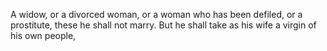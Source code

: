 A widow, or a divorced woman, or a woman who has been defiled, or a prostitute, these he shall not marry. But he shall take as his wife a virgin of his own people,
